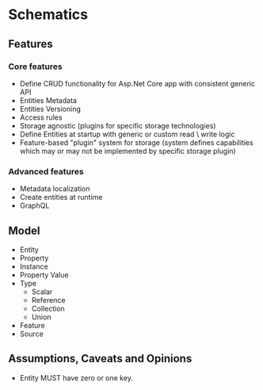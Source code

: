 # Schematics

## Features

### Core features

* Define CRUD functionality for Asp.Net Core app with consistent generic API
* Entities Metadata
* Entities Versioning
* Access rules
* Storage agnostic (plugins for specific storage technologies)
* Define Entities at startup with generic or custom read \ write logic
* Feature-based "plugin" system for storage (system defines capabilities which may or may not be implemented by specific storage plugin)

### Advanced features

* Metadata localization
* Create entities at runtime
* GraphQL

## Model

* Entity
* Property
* Instance
* Property Value
* Type
    * Scalar
    * Reference
    * Collection
    * Union
* Feature
* Source

## Assumptions, Caveats and Opinions

* Entity MUST have zero or one key.
